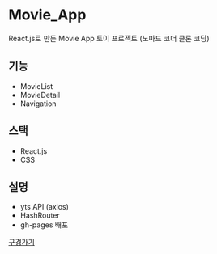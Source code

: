 # Movie_App
React.js로 만든 Movie App 토이 프로젝트 (노마드 코더 클론 코딩)



## 기능

- MovieList
- MovieDetail
- Navigation

## 스택

- React.js
- CSS

## 설명

- yts API (axios)
- HashRouter
- gh-pages 배포

[구경가기](https://kwak-bs.github.io/movie_app/)